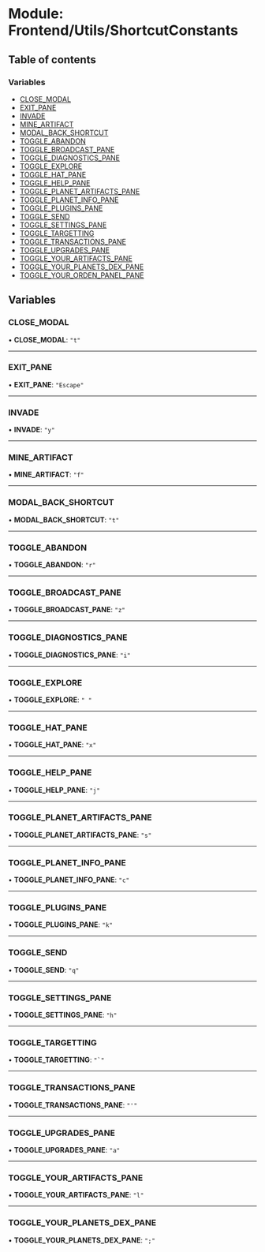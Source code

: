 # Module: Frontend/Utils/ShortcutConstants

## Table of contents

### Variables

- [CLOSE_MODAL](Frontend_Utils_ShortcutConstants.md#close_modal)
- [EXIT_PANE](Frontend_Utils_ShortcutConstants.md#exit_pane)
- [INVADE](Frontend_Utils_ShortcutConstants.md#invade)
- [MINE_ARTIFACT](Frontend_Utils_ShortcutConstants.md#mine_artifact)
- [MODAL_BACK_SHORTCUT](Frontend_Utils_ShortcutConstants.md#modal_back_shortcut)
- [TOGGLE_ABANDON](Frontend_Utils_ShortcutConstants.md#toggle_abandon)
- [TOGGLE_BROADCAST_PANE](Frontend_Utils_ShortcutConstants.md#toggle_broadcast_pane)
- [TOGGLE_DIAGNOSTICS_PANE](Frontend_Utils_ShortcutConstants.md#toggle_diagnostics_pane)
- [TOGGLE_EXPLORE](Frontend_Utils_ShortcutConstants.md#toggle_explore)
- [TOGGLE_HAT_PANE](Frontend_Utils_ShortcutConstants.md#toggle_hat_pane)
- [TOGGLE_HELP_PANE](Frontend_Utils_ShortcutConstants.md#toggle_help_pane)
- [TOGGLE_PLANET_ARTIFACTS_PANE](Frontend_Utils_ShortcutConstants.md#toggle_planet_artifacts_pane)
- [TOGGLE_PLANET_INFO_PANE](Frontend_Utils_ShortcutConstants.md#toggle_planet_info_pane)
- [TOGGLE_PLUGINS_PANE](Frontend_Utils_ShortcutConstants.md#toggle_plugins_pane)
- [TOGGLE_SEND](Frontend_Utils_ShortcutConstants.md#toggle_send)
- [TOGGLE_SETTINGS_PANE](Frontend_Utils_ShortcutConstants.md#toggle_settings_pane)
- [TOGGLE_TARGETTING](Frontend_Utils_ShortcutConstants.md#toggle_targetting)
- [TOGGLE_TRANSACTIONS_PANE](Frontend_Utils_ShortcutConstants.md#toggle_transactions_pane)
- [TOGGLE_UPGRADES_PANE](Frontend_Utils_ShortcutConstants.md#toggle_upgrades_pane)
- [TOGGLE_YOUR_ARTIFACTS_PANE](Frontend_Utils_ShortcutConstants.md#toggle_your_artifacts_pane)
- [TOGGLE_YOUR_PLANETS_DEX_PANE](Frontend_Utils_ShortcutConstants.md#toggle_your_planets_dex_pane)
- [TOGGLE_YOUR_ORDEN_PANEL_PANE](Frontend_Utils_ShortcutConstants.md#toggle_your_orden_panel_pane)

## Variables

### CLOSE_MODAL

• **CLOSE_MODAL**: `"t"`

---

### EXIT_PANE

• **EXIT_PANE**: `"Escape"`

---

### INVADE

• **INVADE**: `"y"`

---

### MINE_ARTIFACT

• **MINE_ARTIFACT**: `"f"`

---

### MODAL_BACK_SHORTCUT

• **MODAL_BACK_SHORTCUT**: `"t"`

---

### TOGGLE_ABANDON

• **TOGGLE_ABANDON**: `"r"`

---

### TOGGLE_BROADCAST_PANE

• **TOGGLE_BROADCAST_PANE**: `"z"`

---

### TOGGLE_DIAGNOSTICS_PANE

• **TOGGLE_DIAGNOSTICS_PANE**: `"i"`

---

### TOGGLE_EXPLORE

• **TOGGLE_EXPLORE**: `" "`

---

### TOGGLE_HAT_PANE

• **TOGGLE_HAT_PANE**: `"x"`

---

### TOGGLE_HELP_PANE

• **TOGGLE_HELP_PANE**: `"j"`

---

### TOGGLE_PLANET_ARTIFACTS_PANE

• **TOGGLE_PLANET_ARTIFACTS_PANE**: `"s"`

---

### TOGGLE_PLANET_INFO_PANE

• **TOGGLE_PLANET_INFO_PANE**: `"c"`

---

### TOGGLE_PLUGINS_PANE

• **TOGGLE_PLUGINS_PANE**: `"k"`

---

### TOGGLE_SEND

• **TOGGLE_SEND**: `"q"`

---

### TOGGLE_SETTINGS_PANE

• **TOGGLE_SETTINGS_PANE**: `"h"`

---

### TOGGLE_TARGETTING

• **TOGGLE_TARGETTING**: `` "`" ``

---

### TOGGLE_TRANSACTIONS_PANE

• **TOGGLE_TRANSACTIONS_PANE**: `"'"`

---

### TOGGLE_UPGRADES_PANE

• **TOGGLE_UPGRADES_PANE**: `"a"`

---

### TOGGLE_YOUR_ARTIFACTS_PANE

• **TOGGLE_YOUR_ARTIFACTS_PANE**: `"l"`

---

### TOGGLE_YOUR_PLANETS_DEX_PANE

• **TOGGLE_YOUR_PLANETS_DEX_PANE**: `";"`
